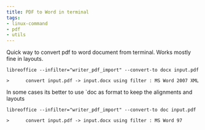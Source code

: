 ```yaml
---
title: PDF to Word in terminal
tags:
- linux-command
- pdf
- utils
---
```


Quick way to convert pdf to word document from terminal.
Works mostly fine in layouts.

```shell
libreoffice --infilter="writer_pdf_import" --convert-to docx input.pdf
```
```
>      convert input.pdf -> input.docx using filter : MS Word 2007 XML
```

In some cases its better to use `doc as format to keep the alignments and layouts

```shell
libreoffice --infilter="writer_pdf_import" --convert-to doc input.pdf
```

```
>      convert input.pdf -> input.docx using filter : MS Word 97
```


